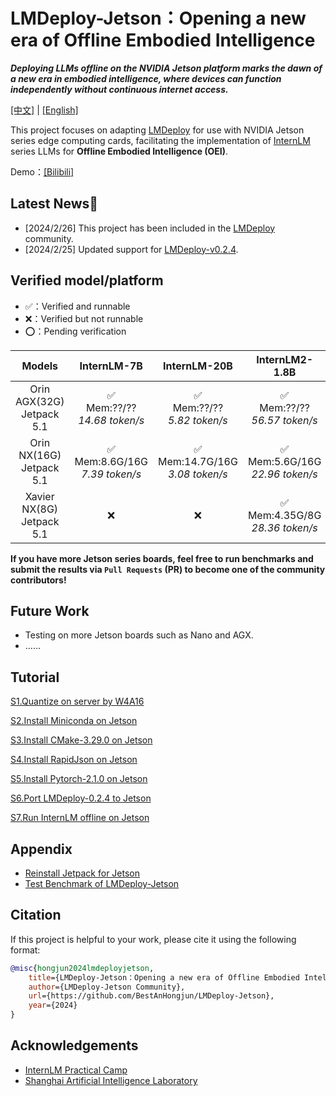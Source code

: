 # LMDeploy-Jetson：Opening a new era of Offline Embodied Intelligence

***Deploying LLMs offline on the NVIDIA Jetson platform marks the dawn of a new era in embodied intelligence, where devices can function independently without continuous internet access.***

[[中文]](./README_zh.md) | [[English]](./README.md)

This project focuses on adapting [LMDeploy](https://github.com/InternLM/lmdeploy) for use with NVIDIA Jetson series edge computing cards, facilitating the implementation of [InternLM](https://github.com/InternLM/InternLM) series LLMs for **Offline Embodied Intelligence (OEI)**.

Demo：[[Bilibili]](https://www.bilibili.com/video/BV1iC411x76Q/)

## Latest News🎉

* [2024/2/26] This project has been included in the [LMDeploy](https://github.com/InternLM/lmdeploy) community.
* [2024/2/25] Updated support for [LMDeploy-v0.2.4](https://github.com/InternLM/lmdeploy/releases/tag/v0.2.4).

## Verified model/platform

* ✅：Verified and runnable
* ❌：Verified but not runnable
* ⭕️：Pending verification

|Models|InternLM-7B|InternLM-20B|InternLM2-1.8B|InternLM2-7B|InternLM2-20B|
|:-:|:-:|:-:|:-:|:-:|:-:|
|Orin AGX(32G)<br>Jetpack 5.1|✅<br>Mem:??/??<br>*14.68 token/s*|✅<br>Mem:??/??<br>*5.82 token/s*|✅<br>Mem:??/??<br>*56.57 token/s*|✅<br>Mem:??/??<br>*14.56 token/s*|✅<br>Mem:??/??<br>*6.16 token/s*|
|Orin NX(16G)<br>Jetpack 5.1|✅<br>Mem:8.6G/16G<br>*7.39 token/s*|✅<br>Mem:14.7G/16G<br>*3.08 token/s*|✅<br>Mem:5.6G/16G<br>*22.96 token/s*|✅<br>Mem:9.2G/16G<br>*7.48 token/s*|✅<br>Mem:14.8G/16G<br>*3.19 token/s*|
|Xavier NX(8G)<br>Jetpack 5.1|❌|❌|✅<br>Mem:4.35G/8G<br>*28.36 token/s*|❌|❌|


**If you have more Jetson series boards, feel free to run benchmarks and submit the results via `Pull Requests` (PR) to become one of the community contributors!**


## Future Work
* Testing on more Jetson boards such as Nano and AGX.
* ……

## Tutorial

[S1.Quantize on server by W4A16](./en/s1.md)

[S2.Install Miniconda on Jetson](./en/s2.md)

[S3.Install CMake-3.29.0 on Jetson](./en/s3.md)

[S4.Install RapidJson on Jetson](./en/s4.md)

[S5.Install Pytorch-2.1.0 on Jetson](./en/s5.md)

[S6.Port LMDeploy-0.2.4 to Jetson](./en/s6.md)

[S7.Run InternLM offline on Jetson](./en/s7.md)

## Appendix

* [Reinstall Jetpack for Jetson](https://www.anhongjun.top/blogs.php?id=1)
* [Test Benchmark of LMDeploy-Jetson](./en/benchmark.md)

## Citation

If this project is helpful to your work, please cite it using the following format:

```bibtex
@misc{hongjun2024lmdeployjetson,
    title={LMDeploy-Jetson：Opening a new era of Offline Embodied Intelligence},
    author={LMDeploy-Jetson Community},
    url={https://github.com/BestAnHongjun/LMDeploy-Jetson},
    year={2024}
}
```

## Acknowledgements

* [InternLM Practical Camp](https://github.com/InternLM/tutorial/)
* [Shanghai Artificial Intelligence Laboratory](https://www.shlab.org.cn/)
